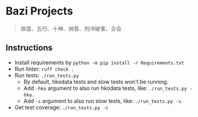 # Bazi Projects
> 排盘、五行、十神、纳音、刑冲破害、合会

## Instructions
* Install requirements by `python -m pip install -r Requirements.txt`
* Run linter: `ruff check .`
* Run tests: `./run_tests.py`
  * By default, hkodata tests and slow tests won't be running.
  * Add `-hko` argument to also run hkodata tests, like: `./run_tests.py -hko`.
  * Add `-s` argument to also run slow tests, like: `./run_tests.py -s`.
* Get test coverage: `./run_tests.py -c`
